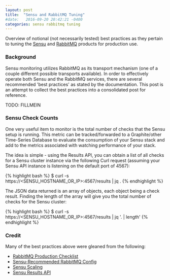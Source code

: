 ```yaml
---
layout: post
title:  "Sensu and RabbitMQ Tuning"
#date:   2016-09-20 20:42:21 -0400
categories: sensu rabbitmq tuning
---
```

Overview of notional (not necessarily tested) best practices as they pertain to tuning the
[Sensu](https://sensuapp.org/) and [RabbitMQ](https://www.rabbitmq.com/) products for production
use.

### Background

Sensu monitoring utilizes RabbitMQ as its transport mechanism (one of a couple different possible
transports available). In order to effectively operate both Sensu and the RabbitMQ services, there
are several recommended 'best practices' as stated by the documentation. This post is an attempt
to collect the best practices into a consolidated post for reference.

TODO: FILLMEIN

### Sensu Check Counts

One very useful item to monitor is the total number of checks that the Sensu setup is running. This
metric can be tracked/forwarded to a Graphite/other Time-Series Database to evaluate the consumption
of your Sensu stack and add to the metrics associated with watching performance of your stack.

The idea is simple - using the Results API, you can obtain a list of all checks for a Sensu cluster
instance via the following Curl request (assuming your Sensu API instance is listening on the default
port of 4567):

{% highlight bash %}
$ curl -s https://<SENSU_HOSTNAME_OR_IP>:4567/results | jq .
{% endhighlight %}

The JSON data returned is an array of objects, each object being a check result. Finding the length of
the array will give you the total number of checks for the Sensu cluster:

{% highlight bash %}
$ curl -s https://<SENSU_HOSTNAME_OR_IP>:4567/results | jq '. | length'
{% endhighlight %}

### Credit

Many of the best practices above were gleaned from the following:

* [RabbitMQ Production Checklist](https://www.rabbitmq.com/production-checklist.html)
* [Sensu-Recommended RabbitMQ Config](https://sensuapp.org/docs/0.24/reference/rabbitmq.html)
* [Sensu Scaling](https://sensuapp.org/docs/0.24/reference/server.html#scaling-sensu)
* [Sensu Results API](https://sensuapp.org/docs/0.24/api/results-api.html)

